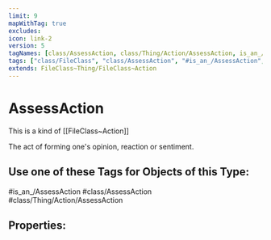 ```yaml
---
limit: 9
mapWithTag: true
excludes:
icon: link-2
version: 5
tagNames: [class/AssessAction, class/Thing/Action/AssessAction, is_an_/AssessAction, schema-org/AssessAction]
tags: ["class/FileClass", "class/AssessAction", "#is_an_/AssessAction", "class/Thing/Action/AssessAction"]
extends: FileClass~Thing/FileClass~Action
---
```


# AssessAction
This is a kind of [[FileClass~Action]]

The act of forming one's opinion, reaction or sentiment.


## Use one of these Tags for Objects of this Type:

#is_an_/AssessAction
#class/AssessAction
#class/Thing/Action/AssessAction

## Properties:



